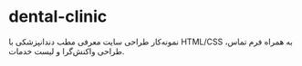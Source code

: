 # dental-clinic
نمونه‌کار طراحی سایت معرفی مطب دندانپزشکی با HTML/CSS به همراه فرم تماس، طراحی واکنش‌گرا و لیست خدمات.

